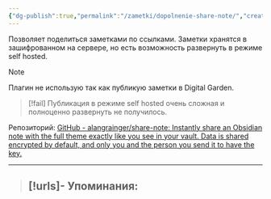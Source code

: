 ```yaml
---
{"dg-publish":true,"permalink":"/zametki/dopolnenie-share-note/","created":"2024-09-10 21:27","updated":"2024-09-10T21:32:07+03:00"}
---
```


Позволяет поделиться заметками по ссылками. Заметки хранятся в зашифрованном на сервере, но есть возможность развернуть в режиме self hosted.

> [!note]
> Плагин не использую так как публикую заметки в Digital Garden.

> [!fail]
> Публикация в режиме self hosted очень сложная и полноценно развернуть не получилось.

Репозиторий: [GitHub - alangrainger/share-note: Instantly share an Obsidian note with the full theme exactly like you see in your vault. Data is shared encrypted by default, and only you and the person you send it to have the key.](https://github.com/alangrainger/share-note)

---
> [!urls]- Упоминания:
> - 